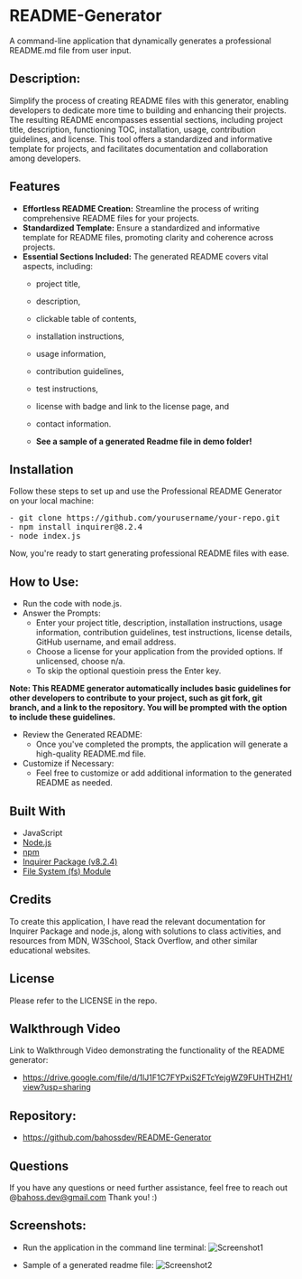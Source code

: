 # README-Generator

A command-line application that dynamically generates a professional README.md file from user input.

## Description:
Simplify the process of creating README files with this generator, enabling developers to dedicate more time to building and enhancing their projects. The resulting README encompasses essential sections, including project title, description, functioning TOC, installation, usage, contribution guidelines, and license. This tool offers a standardized and informative template for projects, and facilitates documentation and  collaboration among developers.

## Features
- **Effortless README Creation:** Streamline the process of writing comprehensive README files for your projects.
- **Standardized Template:** Ensure a standardized and informative template for README files, promoting clarity and coherence across projects.
- **Essential Sections Included:** The generated README covers vital aspects, including:
  - project title, 
  - description, 
  - clickable table of contents, 
  - installation instructions,
  - usage information, 
  - contribution guidelines, 
  - test instructions, 
  - license with badge and link to the license page, and 
  - contact information.

  - **See a sample of a generated Readme file in demo folder!**
  

## Installation
Follow these steps to set up and use the Professional README Generator on your local machine:
<pre>
- git clone https://github.com/yourusername/your-repo.git
- npm install inquirer@8.2.4
- node index.js
</pre>
Now, you're ready to start generating professional README files with ease.

## How to Use:
- Run the code with node.js.
- Answer the Prompts:
  - Enter your project title, description, installation instructions, usage information, contribution guidelines, test instructions, license details, GitHub username, and email address.
  - Choose a license for your application from the provided options. If unlicensed, choose n/a.
  - To skip the optional questioin press the Enter key.

 **Note: This README generator automatically includes basic guidelines for other developers to contribute to your project, such as git fork, git branch, and a link to the repository. You will be prompted with the option to include these guidelines.**

- Review the Generated README:
  - Once you've completed the prompts, the application will generate a high-quality README.md file.
- Customize if Necessary:
  - Feel free to customize or add additional information to the generated README as needed.

## Built With

- JavaScript
- [Node.js](https://nodejs.org/en)
- [npm](https://www.npmjs.com)
- [Inquirer Package (v8.2.4)](https://www.npmjs.com/package/inquirer/v/8.2.4)
- [File System (fs) Module](https://nodejs.org/api/fs.html)

## Credits
To create this application, I have read the relevant documentation for Inquirer Package and node.js, along with solutions to class activities, and resources from MDN, W3School, Stack Overflow, and other similar educational websites.

## License
Please refer to the LICENSE in the repo.

## Walkthrough Video 

Link to Walkthrough Video demonstrating the functionality of the README generator:
- https://drive.google.com/file/d/1lJ1F1C7FYPxiS2FTcYejgWZ9FUHTHZH1/view?usp=sharing

## Repository:
- https://github.com/bahossdev/README-Generator

## Questions

If you have any questions or need further assistance, feel free to reach out @[bahoss.dev@gmail.com](mailto:bahoss.dev@gmail.com)
Thank you! :)

## Screenshots:

- Run the application in the command line terminal:
![Screenshot1](https://github.com/bahossdev/README-Generator/assets/148646212/2add52ef-80fd-469e-8443-e326c815b32b)

- Sample of a generated readme file:
![Screenshot2](https://github.com/bahossdev/README-Generator/assets/148646212/2d086a7f-b9d0-4b61-b525-e759ca22e1c8)

